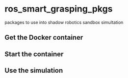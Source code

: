 # ros_smart_grasping_pkgs
packages to use into shadow robotics sandbox simultation


## Get the Docker container 

## Start the container 

## Use the simulation 
